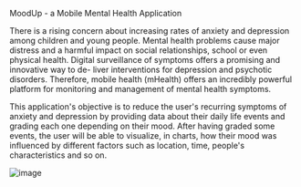 MoodUp - a Mobile Mental Health Application

There is a rising concern about increasing rates of anxiety and depression among
children and young people. Mental health problems cause major distress and a
harmful impact on social relationships, school or even physical health. Digital surveillance of symptoms offers a promising and innovative way to de-
liver interventions for depression and psychotic disorders. Therefore, mobile health
(mHealth) offers an incredibly powerful platform for monitoring and management
of mental health symptoms.

This application's objective is to reduce the user's recurring symptoms of anxiety and depression by        providing data about their daily life events and grading each one depending on their mood.  After having graded some events, the user will be able to visualize, in charts, how their mood was influenced by different factors such as location, time, people's characteristics and so on.


![image](https://github.com/user-attachments/assets/cd408ea3-ad45-475b-a56c-5a9fa815ae0b)
